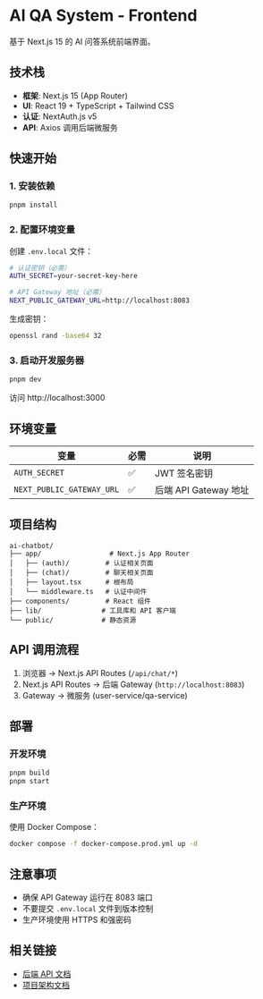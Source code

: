 # AI QA System - Frontend

基于 Next.js 15 的 AI 问答系统前端界面。

## 技术栈

- **框架**: Next.js 15 (App Router)
- **UI**: React 19 + TypeScript + Tailwind CSS
- **认证**: NextAuth.js v5
- **API**: Axios 调用后端微服务

## 快速开始

### 1. 安装依赖

```bash
pnpm install
```

### 2. 配置环境变量

创建 `.env.local` 文件：

```bash
# 认证密钥（必需）
AUTH_SECRET=your-secret-key-here

# API Gateway 地址（必需）
NEXT_PUBLIC_GATEWAY_URL=http://localhost:8083
```

生成密钥：
```bash
openssl rand -base64 32
```

### 3. 启动开发服务器

```bash
pnpm dev
```

访问 http://localhost:3000

## 环境变量

| 变量 | 必需 | 说明 |
|------|------|------|
| `AUTH_SECRET` | ✅ | JWT 签名密钥 |
| `NEXT_PUBLIC_GATEWAY_URL` | ✅ | 后端 API Gateway 地址 |

## 项目结构

```
ai-chatbot/
├── app/                 # Next.js App Router
│   ├── (auth)/         # 认证相关页面
│   ├── (chat)/         # 聊天相关页面
│   ├── layout.tsx      # 根布局
│   └── middleware.ts   # 认证中间件
├── components/         # React 组件
├── lib/               # 工具库和 API 客户端
└── public/            # 静态资源
```

## API 调用流程

1. 浏览器 → Next.js API Routes (`/api/chat/*`)
2. Next.js API Routes → 后端 Gateway (`http://localhost:8083`)
3. Gateway → 微服务 (user-service/qa-service)

## 部署

### 开发环境

```bash
pnpm build
pnpm start
```

### 生产环境

使用 Docker Compose：

```bash
docker compose -f docker-compose.prod.yml up -d
```

## 注意事项

- 确保 API Gateway 运行在 8083 端口
- 不要提交 `.env.local` 文件到版本控制
- 生产环境使用 HTTPS 和强密码

## 相关链接

- [后端 API 文档](http://localhost:8083/swagger-ui.html)
- [项目架构文档](../PROJECT_ARCHITECTURE.md)